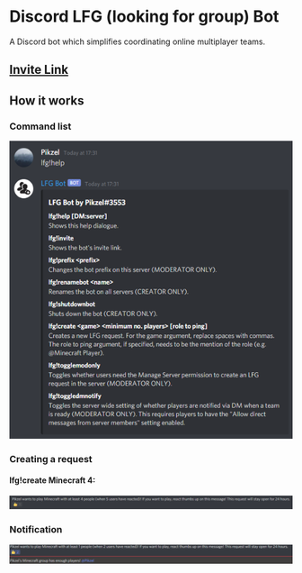# Discord LFG (looking for group) Bot
A Discord bot which simplifies coordinating online multiplayer teams.

## [Invite Link](https://discord.com/api/oauth2/authorize?client_id=770631890122178560&permissions=67136576&scope=bot)

## How it works
### Command list
![Command list](https://github.com/danjlewis/discord-lfg-bot/raw/master/screenshots/commands.png)

### Creating a request
#### lfg!create Minecraft 4:
![Request](https://github.com/danjlewis/discord-lfg-bot/raw/master/screenshots/request.png)

### Notification
![Ping message](https://github.com/danjlewis/discord-lfg-bot/raw/master/screenshots/ping.png)
